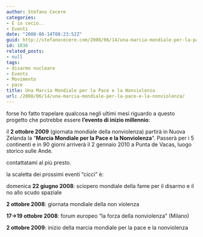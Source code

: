 ```yaml
---
author: Stefano Cecere
categories:
- E io cecio..
- Eventi
date: "2008-06-14T08:23:52Z"
guid: http://stefanocecere.com/2008/06/14/una-marcia-mondiale-per-la-pace-e-la-nonviolenza/
id: 1036
related_posts:
- null
tags:
- disarmo nucleare
- Events
- Movimento
- pace
title: Una Marcia Mondiale per la Pace e la Nonviolenza
url: /2008/06/14/una-marcia-mondiale-per-la-pace-e-la-nonviolenza/
---
```


forse ho fatto trapelare qualcosa negli ultimi mesi riguardo a questo progetto che potrebbe essere **l&#8217;evento di inizio millennio**:

il **2 ottobre 2009** (giornata mondiale della nonviolenza) partirà in Nuova Zelanda la &#8220;**Marcia Mondiale per la Pace e la Nonviolenza**&#8220;. Passerà per i 5 continenti e in 90 giorni arriverà il 2 gennaio 2010 a Punta de Vacas, luogo storico sulle Ande.

contattatami al più presto.

la scaletta dei prossimi eventi &#8220;cicci&#8221; è:
  
domenica **22 giugno 2008**: sciopero mondiale della fame per il disarmo e il no allo scudo spaziale
  
**2 ottobre 2008**: giornata mondiale della non violenza
  
**17->19 ottobre 2008**: forum europeo &#8220;la forza della nonviolenza&#8221; (Milano)
  
**2 ottobre 2009**: inizio della marcia mondiale per la pace e la nonviolenza